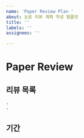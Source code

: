 ```yaml
---
name: 'Paper Review Plan '
about: 논문 리뷰 계획 작성 템플릿
title: ''
labels: ''
assignees: ''

---
```


# Paper Review
## 리뷰 목록

	-
	-

## 기간
>
